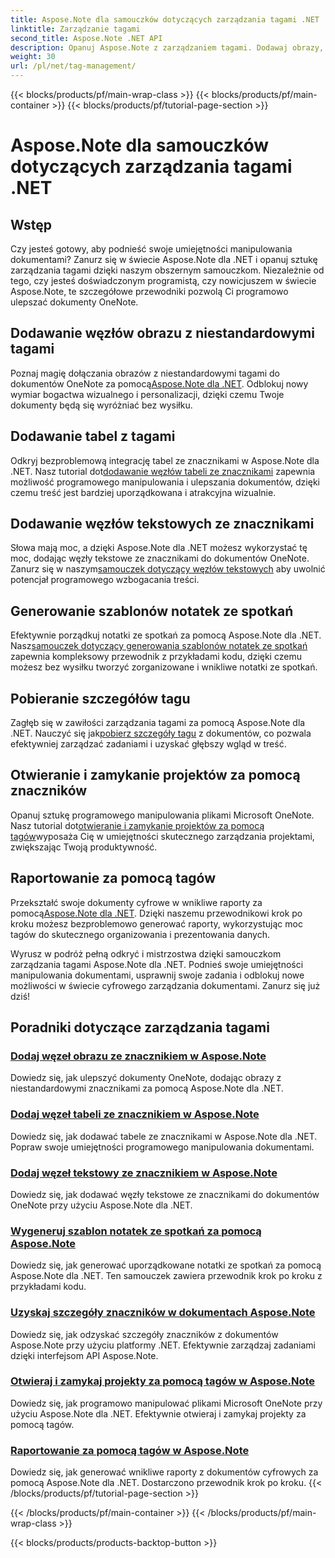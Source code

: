```yaml
---
title: Aspose.Note dla samouczków dotyczących zarządzania tagami .NET
linktitle: Zarządzanie tagami
second_title: Aspose.Note .NET API
description: Opanuj Aspose.Note z zarządzaniem tagami. Dodawaj obrazy, tabele, węzły tekstowe i generuj notatki ze spotkań. Pobierz szczegóły znaczników i usprawnij manipulację dokumentami.
weight: 30
url: /pl/net/tag-management/
---
```


{{< blocks/products/pf/main-wrap-class >}}
{{< blocks/products/pf/main-container >}}
{{< blocks/products/pf/tutorial-page-section >}}

# Aspose.Note dla samouczków dotyczących zarządzania tagami .NET


## Wstęp

Czy jesteś gotowy, aby podnieść swoje umiejętności manipulowania dokumentami? Zanurz się w świecie Aspose.Note dla .NET i opanuj sztukę zarządzania tagami dzięki naszym obszernym samouczkom. Niezależnie od tego, czy jesteś doświadczonym programistą, czy nowicjuszem w świecie Aspose.Note, te szczegółowe przewodniki pozwolą Ci programowo ulepszać dokumenty OneNote.

## Dodawanie węzłów obrazu z niestandardowymi tagami
 Poznaj magię dołączania obrazów z niestandardowymi tagami do dokumentów OneNote za pomocą[Aspose.Note dla .NET](./add-image-node-tag/). Odblokuj nowy wymiar bogactwa wizualnego i personalizacji, dzięki czemu Twoje dokumenty będą się wyróżniać bez wysiłku.

## Dodawanie tabel z tagami
 Odkryj bezproblemową integrację tabel ze znacznikami w Aspose.Note dla .NET. Nasz tutorial dot[dodawanie węzłów tabeli ze znacznikami](./add-table-node-tag/) zapewnia możliwość programowego manipulowania i ulepszania dokumentów, dzięki czemu treść jest bardziej uporządkowana i atrakcyjna wizualnie.

## Dodawanie węzłów tekstowych ze znacznikami
Słowa mają moc, a dzięki Aspose.Note dla .NET możesz wykorzystać tę moc, dodając węzły tekstowe ze znacznikami do dokumentów OneNote. Zanurz się w naszym[samouczek dotyczący węzłów tekstowych](./add-text-node-tag/) aby uwolnić potencjał programowego wzbogacania treści.

## Generowanie szablonów notatek ze spotkań
 Efektywnie porządkuj notatki ze spotkań za pomocą Aspose.Note dla .NET. Nasz[samouczek dotyczący generowania szablonów notatek ze spotkań](./generate-template-meeting-notes/) zapewnia kompleksowy przewodnik z przykładami kodu, dzięki czemu możesz bez wysiłku tworzyć zorganizowane i wnikliwe notatki ze spotkań.

## Pobieranie szczegółów tagu
 Zagłęb się w zawiłości zarządzania tagami za pomocą Aspose.Note dla .NET. Nauczyć się jak[pobierz szczegóły tagu](./get-tag-details/) z dokumentów, co pozwala efektywniej zarządzać zadaniami i uzyskać głębszy wgląd w treść.

## Otwieranie i zamykanie projektów za pomocą znaczników
 Opanuj sztukę programowego manipulowania plikami Microsoft OneNote. Nasz tutorial dot[otwieranie i zamykanie projektów za pomocą tagów](./open-close-projects-tags/)wyposaża Cię w umiejętności skutecznego zarządzania projektami, zwiększając Twoją produktywność.

## Raportowanie za pomocą tagów
 Przekształć swoje dokumenty cyfrowe w wnikliwe raporty za pomocą[Aspose.Note dla .NET](./reporting-tags/). Dzięki naszemu przewodnikowi krok po kroku możesz bezproblemowo generować raporty, wykorzystując moc tagów do skutecznego organizowania i prezentowania danych.

Wyrusz w podróż pełną odkryć i mistrzostwa dzięki samouczkom zarządzania tagami Aspose.Note dla .NET. Podnieś swoje umiejętności manipulowania dokumentami, usprawnij swoje zadania i odblokuj nowe możliwości w świecie cyfrowego zarządzania dokumentami. Zanurz się już dziś!
## Poradniki dotyczące zarządzania tagami
### [Dodaj węzeł obrazu ze znacznikiem w Aspose.Note](./add-image-node-tag/)
Dowiedz się, jak ulepszyć dokumenty OneNote, dodając obrazy z niestandardowymi znacznikami za pomocą Aspose.Note dla .NET.
### [Dodaj węzeł tabeli ze znacznikiem w Aspose.Note](./add-table-node-tag/)
Dowiedz się, jak dodawać tabele ze znacznikami w Aspose.Note dla .NET. Popraw swoje umiejętności programowego manipulowania dokumentami.
### [Dodaj węzeł tekstowy ze znacznikiem w Aspose.Note](./add-text-node-tag/)
Dowiedz się, jak dodawać węzły tekstowe ze znacznikami do dokumentów OneNote przy użyciu Aspose.Note dla .NET.
### [Wygeneruj szablon notatek ze spotkań za pomocą Aspose.Note](./generate-template-meeting-notes/)
Dowiedz się, jak generować uporządkowane notatki ze spotkań za pomocą Aspose.Note dla .NET. Ten samouczek zawiera przewodnik krok po kroku z przykładami kodu.
### [Uzyskaj szczegóły znaczników w dokumentach Aspose.Note](./get-tag-details/)
Dowiedz się, jak odzyskać szczegóły znaczników z dokumentów Aspose.Note przy użyciu platformy .NET. Efektywnie zarządzaj zadaniami dzięki interfejsom API Aspose.Note.
### [Otwieraj i zamykaj projekty za pomocą tagów w Aspose.Note](./open-close-projects-tags/)
Dowiedz się, jak programowo manipulować plikami Microsoft OneNote przy użyciu Aspose.Note dla .NET. Efektywnie otwieraj i zamykaj projekty za pomocą tagów.
### [Raportowanie za pomocą tagów w Aspose.Note](./reporting-tags/)
Dowiedz się, jak generować wnikliwe raporty z dokumentów cyfrowych za pomocą Aspose.Note dla .NET. Dostarczono przewodnik krok po kroku.
{{< /blocks/products/pf/tutorial-page-section >}}

{{< /blocks/products/pf/main-container >}}
{{< /blocks/products/pf/main-wrap-class >}}

{{< blocks/products/products-backtop-button >}}
